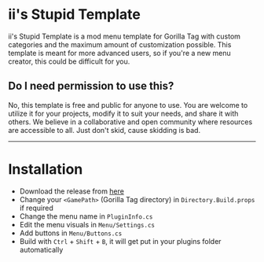 # ii's Stupid Template
ii's Stupid Template is a mod menu template for Gorilla Tag with custom categories and the maximum amount of customization possible. This template is meant for more advanced users, so if you're a new menu creator, this could be difficult for you.

## Do I need permission to use this?
No, this template is free and public for anyone to use. You are welcome to utilize it for your projects, modify it to suit your needs, and share it with others. We believe in a collaborative and open community where resources are accessible to all. Just don't skid, cause skidding is bad.

---

# Installation

- Download the release from [here](https://github.com/iiDk-the-actual/iis.Stupid.Template/releases/latest)
- Change your `<GamePath>` (Gorilla Tag directory) in `Directory.Build.props` if required
- Change the menu name in `PluginInfo.cs`
- Edit the menu visuals in `Menu/Settings.cs`
- Add buttons in `Menu/Buttons.cs`
- Build with `Ctrl` + `Shift` + `B`, it will get put in your plugins folder automatically